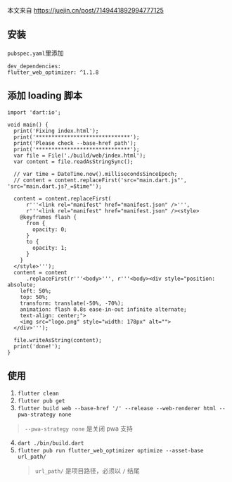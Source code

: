 本文来自 https://juejin.cn/post/7149441892994777125

## 安装

`pubspec.yaml`里添加

```
dev_dependencies:
flutter_web_optimizer: ^1.1.8
```

## 添加 loading 脚本

```
import 'dart:io';

void main() {
  print('Fixing index.html');
  print('******************************');
  print('Please check --base-href path');
  print('******************************');
  var file = File('./build/web/index.html');
  var content = file.readAsStringSync();

  // var time = DateTime.now().millisecondsSinceEpoch;
  // content = content.replaceFirst('src="main.dart.js"', 'src="main.dart.js?_=$time"');

  content = content.replaceFirst(
      r'''<link rel="manifest" href="manifest.json" />''',
      r'''<link rel="manifest" href="manifest.json" /><style>
    @keyframes flash {
      from {
        opacity: 0;
      }
      to {
        opacity: 1;
      }
    }
  </style>''');
  content = content
      .replaceFirst(r'''<body>''', r'''<body><div style="position: absolute;
    left: 50%;
    top: 50%;
    transform: translate(-50%, -70%);
    animation: flash 0.8s ease-in-out infinite alternate;
    text-align: center;">
    <img src="logo.png" style="width: 178px" alt="">
  </div>''');

  file.writeAsString(content);
  print('done!');
}

```

## 使用

1. `flutter clean`
2. `flutter pub get`
3. `flutter build web --base-href '/' --release --web-renderer html --pwa-strategy none`
> `--pwa-strategy none` 是关闭 pwa 支持
4. `dart ./bin/build.dart`
5. `flutter pub run flutter_web_optimizer optimize --asset-base url_path/`
   > `url_path/` 是项目路径，必须以 `/` 结尾
